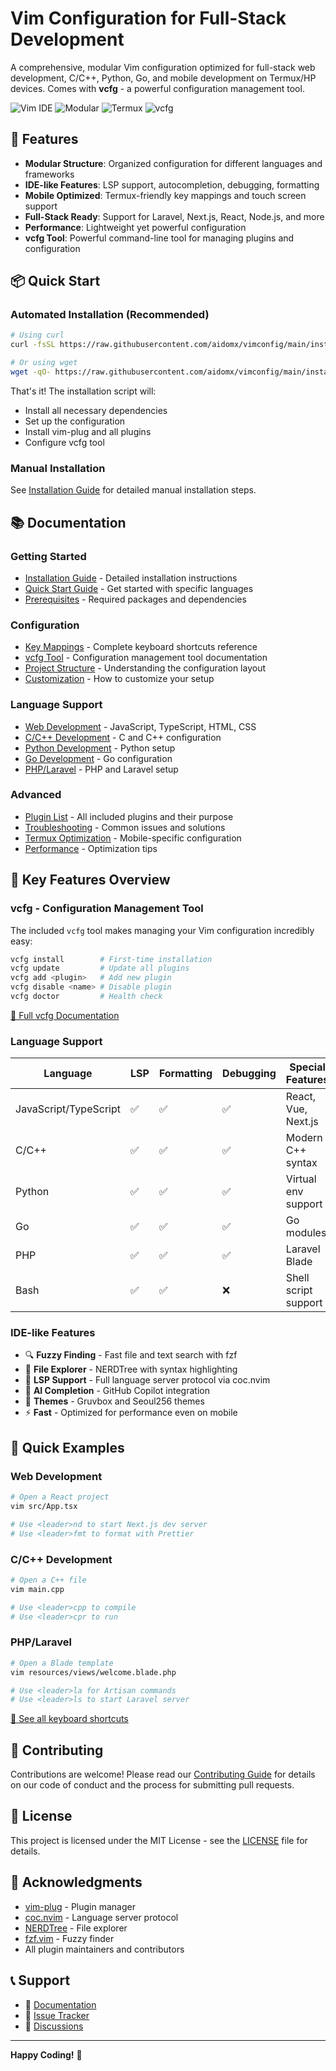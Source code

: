 # Vim Configuration for Full-Stack Development

A comprehensive, modular Vim configuration optimized for full-stack web development, C/C++, Python, Go, and mobile development on Termux/HP devices. Comes with **vcfg** - a powerful configuration management tool.

![Vim IDE](https://img.shields.io/badge/Vim-IDE--like-brightgreen)
![Modular](https://img.shields.io/badge/Structure-Modular-blue)
![Termux](https://img.shields.io/badge/Optimized-Termux%2FHP-success)
![vcfg](https://img.shields.io/badge/Tools-vcfg-orange)

## 🚀 Features

- **Modular Structure**: Organized configuration for different languages and frameworks
- **IDE-like Features**: LSP support, autocompletion, debugging, formatting
- **Mobile Optimized**: Termux-friendly key mappings and touch screen support
- **Full-Stack Ready**: Support for Laravel, Next.js, React, Node.js, and more
- **Performance**: Lightweight yet powerful configuration
- **vcfg Tool**: Powerful command-line tool for managing plugins and configuration

## 📦 Quick Start

### Automated Installation (Recommended)

```bash
# Using curl
curl -fsSL https://raw.githubusercontent.com/aidomx/vimconfig/main/install.sh | bash

# Or using wget
wget -qO- https://raw.githubusercontent.com/aidomx/vimconfig/main/install.sh | bash
```

That's it! The installation script will:

- Install all necessary dependencies
- Set up the configuration
- Install vim-plug and all plugins
- Configure vcfg tool

### Manual Installation

See [Installation Guide](docs/installation.md) for detailed manual installation steps.

## 📚 Documentation

### Getting Started

- [Installation Guide](docs/installation.md) - Detailed installation instructions
- [Quick Start Guide](docs/quick-start.md) - Get started with specific languages
- [Prerequisites](docs/prerequisites.md) - Required packages and dependencies

### Configuration

- [Key Mappings](docs/keymappings.md) - Complete keyboard shortcuts reference
- [vcfg Tool](docs/vcfg.md) - Configuration management tool documentation
- [Project Structure](docs/structure.md) - Understanding the configuration layout
- [Customization](docs/customization.md) - How to customize your setup

### Language Support

- [Web Development](docs/languages/web.md) - JavaScript, TypeScript, HTML, CSS
- [C/C++ Development](docs/languages/c-cpp.md) - C and C++ configuration
- [Python Development](docs/languages/python.md) - Python setup
- [Go Development](docs/languages/go.md) - Go configuration
- [PHP/Laravel](docs/languages/php-laravel.md) - PHP and Laravel setup

### Advanced

- [Plugin List](docs/plugins.md) - All included plugins and their purpose
- [Troubleshooting](docs/troubleshooting.md) - Common issues and solutions
- [Termux Optimization](docs/termux.md) - Mobile-specific configuration
- [Performance](docs/performance.md) - Optimization tips

## 🎯 Key Features Overview

### vcfg - Configuration Management Tool

The included `vcfg` tool makes managing your Vim configuration incredibly easy:

```bash
vcfg install        # First-time installation
vcfg update         # Update all plugins
vcfg add <plugin>   # Add new plugin
vcfg disable <name> # Disable plugin
vcfg doctor         # Health check
```

[📖 Full vcfg Documentation](docs/vcfg.md)

### Language Support

| Language              | LSP | Formatting | Debugging | Special Features     |
| --------------------- | --- | ---------- | --------- | -------------------- |
| JavaScript/TypeScript | ✅  | ✅         | ✅        | React, Vue, Next.js  |
| C/C++                 | ✅  | ✅         | ✅        | Modern C++ syntax    |
| Python                | ✅  | ✅         | ✅        | Virtual env support  |
| Go                    | ✅  | ✅         | ✅        | Go modules           |
| PHP                   | ✅  | ✅         | ✅        | Laravel Blade        |
| Bash                  | ✅  | ✅         | ❌        | Shell script support |

### IDE-like Features

- 🔍 **Fuzzy Finding** - Fast file and text search with fzf
- 📁 **File Explorer** - NERDTree with syntax highlighting
- 🔧 **LSP Support** - Full language server protocol via coc.nvim
- 🤖 **AI Completion** - GitHub Copilot integration
- 🎨 **Themes** - Gruvbox and Seoul256 themes
- ⚡ **Fast** - Optimized for performance even on mobile

## 🎯 Quick Examples

### Web Development

```bash
# Open a React project
vim src/App.tsx

# Use <leader>nd to start Next.js dev server
# Use <leader>fmt to format with Prettier
```

### C/C++ Development

```bash
# Open a C++ file
vim main.cpp

# Use <leader>cpp to compile
# Use <leader>cpr to run
```

### PHP/Laravel

```bash
# Open a Blade template
vim resources/views/welcome.blade.php

# Use <leader>la for Artisan commands
# Use <leader>ls to start Laravel server
```

[📖 See all keyboard shortcuts](docs/keymappings.md)

## 🤝 Contributing

Contributions are welcome! Please read our [Contributing Guide](CONTRIBUTING.md) for details on our code of conduct and the process for submitting pull requests.

## 📝 License

This project is licensed under the MIT License - see the [LICENSE](LICENSE) file for details.

## 🙏 Acknowledgments

- [vim-plug](https://github.com/junegunn/vim-plug) - Plugin manager
- [coc.nvim](https://github.com/neoclide/coc.nvim) - Language server protocol
- [NERDTree](https://github.com/preservim/nerdtree) - File explorer
- [fzf.vim](https://github.com/junegunn/fzf.vim) - Fuzzy finder
- All plugin maintainers and contributors

## 📞 Support

- 📖 [Documentation](docs/)
- 🐛 [Issue Tracker](https://github.com/aidomx/vimconfig/issues)
- 💬 [Discussions](https://github.com/aidomx/vimconfig/discussions)

---

**Happy Coding!** 🚀
